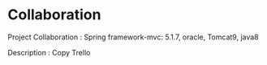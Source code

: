 # Collaboration
Project Collaboration  : Spring framework-mvc: 5.1.7, oracle, Tomcat9, java8

Description : Copy Trello
